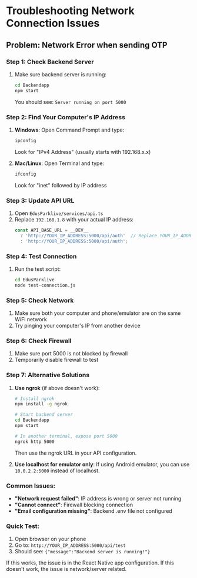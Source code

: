 # Troubleshooting Network Connection Issues

## Problem: Network Error when sending OTP

### Step 1: Check Backend Server
1. Make sure backend server is running:
   ```bash
   cd Backendapp
   npm start
   ```
   You should see: `Server running on port 5000`

### Step 2: Find Your Computer's IP Address
1. **Windows**: Open Command Prompt and type:
   ```cmd
   ipconfig
   ```
   Look for "IPv4 Address" (usually starts with 192.168.x.x)

2. **Mac/Linux**: Open Terminal and type:
   ```bash
   ifconfig
   ```
   Look for "inet" followed by IP address

### Step 3: Update API URL
1. Open `EdusParklive/services/api.ts`
2. Replace `192.168.1.8` with your actual IP address:
   ```typescript
   const API_BASE_URL = __DEV__ 
     ? 'http://YOUR_IP_ADDRESS:5000/api/auth'  // Replace YOUR_IP_ADDRESS
     : 'http://YOUR_IP_ADDRESS:5000/api/auth';
   ```

### Step 4: Test Connection
1. Run the test script:
   ```bash
   cd EdusParklive
   node test-connection.js
   ```

### Step 5: Check Network
1. Make sure both your computer and phone/emulator are on the same WiFi network
2. Try pinging your computer's IP from another device

### Step 6: Check Firewall
1. Make sure port 5000 is not blocked by firewall
2. Temporarily disable firewall to test

### Step 7: Alternative Solutions
1. **Use ngrok** (if above doesn't work):
   ```bash
   # Install ngrok
   npm install -g ngrok
   
   # Start backend server
   cd Backendapp
   npm start
   
   # In another terminal, expose port 5000
   ngrok http 5000
   ```
   
   Then use the ngrok URL in your API configuration.

2. **Use localhost for emulator only**:
   If using Android emulator, you can use `10.0.2.2:5000` instead of localhost.

### Common Issues:
- **"Network request failed"**: IP address is wrong or server not running
- **"Cannot connect"**: Firewall blocking connection
- **"Email configuration missing"**: Backend .env file not configured

### Quick Test:
1. Open browser on your phone
2. Go to: `http://YOUR_IP_ADDRESS:5000/api/test`
3. Should see: `{"message":"Backend server is running!"}`

If this works, the issue is in the React Native app configuration.
If this doesn't work, the issue is network/server related.
